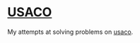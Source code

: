 # [USACO](http://cerberus.delosent.com:791/usacogate)

My attempts at solving problems on [usaco](http://cerberus.delosent.com:791/usacogate).
